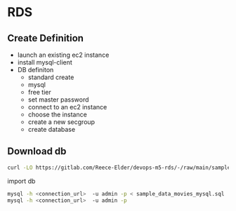# RDS

## Create Definition

- launch an existing ec2 instance
- install mysql-client
- DB definiton
  - standard create
  - mysql
  - free tier
  - set master password
  - connect to an ec2 instance
  - choose the instance
  - create a new secgroup
  - create database

## Download db

```bash
curl -LO https://gitlab.com/Reece-Elder/devops-m5-rds/-/raw/main/sample_data_movies_mysql.sql
```

import db

```bash
mysql -h <connection_url>  -u admin -p < sample_data_movies_mysql.sql
mysql -h <connection_url>  -u admin -p 
```



